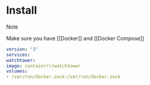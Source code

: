 # Install

> [!note]
> Make sure you have [[Docker]] and [[Docker Compose]]

```yaml
version: "3"
services:
watchtower:
image: containrrr/watchtower
volumes:
- /var/run/docker.sock:/var/run/docker.sock
```
